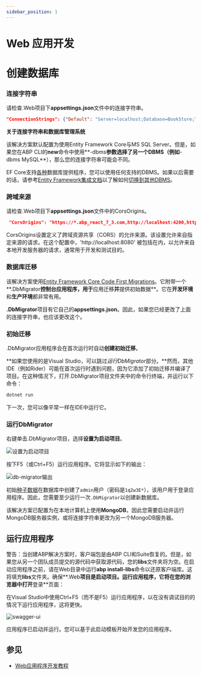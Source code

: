 ```yaml
---
sidebar_position: 1
---
```


# Web 应用开发
# 创建数据库

### 连接字符串

请检查.Web项目下**appsettings.json**文件中的连接字符串。

```json
"ConnectionStrings": {"Default": "Server=localhost;Database=BookStore;Trusted_Connection=True"}
```

**关于连接字符串和数据库管理系统**

该解决方案默认配置为使用Entity Framework Core与MS SQL Server。但是，如果您在ABP CLI的**new**命令中使用**-dbms**参数选择了另一个DBMS（例如**-dbms MySQL**），那么您的连接字符串可能会不同。

EF Core支持[各种](https://learn.microsoft.com/en-us/ef/core/providers/)数据库提供程序，您可以使用任何支持的DBMS。如果以后需要的话，请参考[Entity Framework集成文档](https://docs.abp.io/en/abp/latest/Entity-Framework-Core)以了解如何[切换到其他DBMS](https://docs.abp.io/en/abp/latest/Entity-Framework-Core-Other-DBMS)。

### 跨域来源

请检查.Web项目下**appsettings.json**文件中的CorsOrigins。

```json
 "CorsOrigins": "https://*.abp_react_7_3.com,http://localhost:4200,http://localhost:8080"
```

CorsOrigins设置定义了跨域资源共享（CORS）的允许来源。该设置允许来自指定来源的请求。在这个配置中，'http://localhost:8080' 被包括在内，以允许来自本地开发服务器的请求，通常用于开发和测试目的。

### 数据库迁移

该解决方案使用[Entity Framework Core Code First Migrations](https://learn.microsoft.com/en-us/ef/core/managing-schemas/migrations/?tabs=dotnet-core-cli)。它附带一个**.DbMigrator**控制台应用程序，用于**应用迁移**并**提供初始数据**。它在**开发环境**和**生产环境**都非常有用。

**.DbMigrator**项目有它自己的**appsettings.json**。因此，如果您已经更改了上面的连接字符串，也应该更改这个。

### 初始迁移

.DbMigrator应用程序会在首次运行时自动**创建初始迁移**。

**如果您使用的是Visual Studio，可以跳过*运行DbMigrator*部分。**然而，其他IDE（例如Rider）可能在首次运行时遇到问题，因为它添加了初始迁移并编译了项目。在这种情况下，打开.DbMigrator项目文件夹中的命令行终端，并运行以下命令：

```bash
dotnet run
```

下一次，您可以像平常一样在IDE中运行它。

### 运行DbMigrator

右键单击.DbMigrator项目，选择**设置为启动项目**。

![设置为启动项目](https://raaghustorageaccount.blob.core.windows.net/raaghu-docs/set-as-startup-project.png)

按下F5（或Ctrl+F5）运行应用程序。它将显示如下的输出：

![db-migrator输出](https://raaghustorageaccount.blob.core.windows.net/raaghu-docs/db-migrator-output.png)

初始[种子数据](Data-Seeding.md)在数据库中创建了`admin`用户（密码是`1q2w3E*`），该用户用于登录应用程序。因此，您需要至少运行一次`.DbMigrator`以创建新数据库。

该解决方案已配置为在本地计算机上使用**MongoDB**，因此您需要启动并运行MongoDB服务器实例，或将连接字符串更改为另一个MongoDB服务器。

## 运行应用程序

警告：当创建ABP解决方案时，客户端包是由ABP CLI和Suite恢复的。但是，如果您从另一个团队成员提交的源代码中获取源代码，您的**libs**文件夹将为空。在启动应用程序之前，请在Web目录中运行**abp install-libs**命令以还原客户端库。这将填充**libs**文件夹。确保**.Web**项目是启动项目。运行应用程序，它将在您的浏览器中打开**登录**页面：

在Visual Studio中使用Ctrl+F5（而不是F5）运行应用程序，以在没有调试目的的情况下运行应用程序，这将更快。

![swagger-ui](https://raaghustorageaccount.blob.core.windows.net/raaghu-docs/swagger-ui.png)

应用程序已启动并运行。您可以基于此启动模板开始开发您的应用程序。

## 参见

* [Web应用程序开发教程](Tutorials/Creating-The-Server-Side.md)
